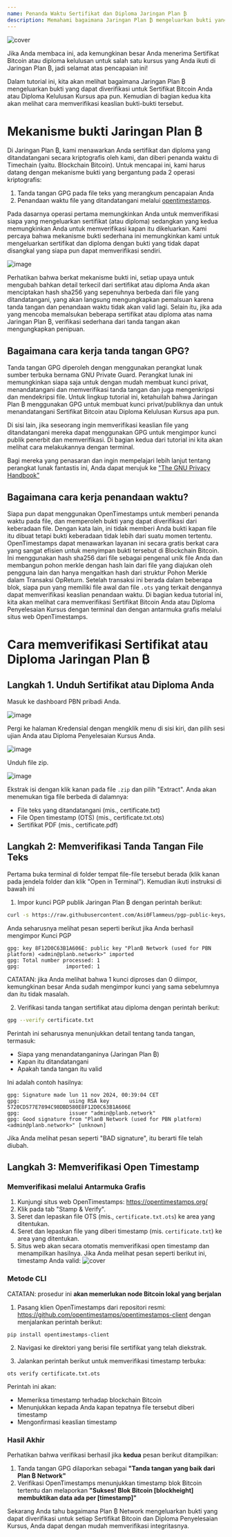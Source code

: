 ```yaml
---
name: Penanda Waktu Sertifikat dan Diploma Jaringan Plan ₿
description: Memahami bagaimana Jaringan Plan ₿ mengeluarkan bukti yang dapat diverifikasi untuk sertifikat dan diploma Anda
---
```


![cover](assets/cover.webp)

Jika Anda membaca ini, ada kemungkinan besar Anda menerima Sertifikat Bitcoin atau diploma kelulusan untuk salah satu kursus yang Anda ikuti di Jaringan Plan ₿, jadi selamat atas pencapaian ini!

Dalam tutorial ini, kita akan melihat bagaimana Jaringan Plan ₿ mengeluarkan bukti yang dapat diverifikasi untuk Sertifikat Bitcoin Anda atau Diploma Kelulusan Kursus apa pun. Kemudian di bagian kedua kita akan melihat cara memverifikasi keaslian bukti-bukti tersebut.

# Mekanisme bukti Jaringan Plan ₿

Di Jaringan Plan ₿, kami menawarkan Anda sertifikat dan diploma yang ditandatangani secara kriptografis oleh kami, dan diberi penanda waktu di Timechain (yaitu. Blockchain Bitcoin). Untuk mencapai ini, kami harus datang dengan mekanisme bukti yang bergantung pada 2 operasi kriptografis:

1. Tanda tangan GPG pada file teks yang merangkum pencapaian Anda
2. Penandaan waktu file yang ditandatangani melalui [opentimestamps](https://opentimestamps.org/).

Pada dasarnya operasi pertama memungkinkan Anda untuk memverifikasi siapa yang mengeluarkan sertifikat (atau diploma) sedangkan yang kedua memungkinkan Anda untuk memverifikasi kapan itu dikeluarkan.
Kami percaya bahwa mekanisme bukti sederhana ini memungkinkan kami untuk mengeluarkan sertifikat dan diploma dengan bukti yang tidak dapat disangkal yang siapa pun dapat memverifikasi sendiri.

![image](./assets/proof-mechanism.webp)

Perhatikan bahwa berkat mekanisme bukti ini, setiap upaya untuk mengubah bahkan detail terkecil dari sertifikat atau diploma Anda akan menciptakan hash sha256 yang sepenuhnya berbeda dari file yang ditandatangani, yang akan langsung mengungkapkan pemalsuan karena tanda tangan dan penandaan waktu tidak akan valid lagi. Selain itu, jika ada yang mencoba memalsukan beberapa sertifikat atau diploma atas nama Jaringan Plan ₿, verifikasi sederhana dari tanda tangan akan mengungkapkan penipuan.

## Bagaimana cara kerja tanda tangan GPG?

Tanda tangan GPG diperoleh dengan menggunakan perangkat lunak sumber terbuka bernama GNU Private Guard. Perangkat lunak ini memungkinkan siapa saja untuk dengan mudah membuat kunci privat, menandatangani dan memverifikasi tanda tangan dan juga mengenkripsi dan mendekripsi file. Untuk lingkup tutorial ini, ketahuilah bahwa Jaringan Plan ₿ menggunakan GPG untuk membuat kunci privat/publiknya dan untuk menandatangani Sertifikat Bitcoin atau Diploma Kelulusan Kursus apa pun.

Di sisi lain, jika seseorang ingin memverifikasi keaslian file yang ditandatangani mereka dapat menggunakan GPG untuk mengimpor kunci publik penerbit dan memverifikasi. Di bagian kedua dari tutorial ini kita akan melihat cara melakukannya dengan terminal.

Bagi mereka yang penasaran dan ingin mempelajari lebih lanjut tentang perangkat lunak fantastis ini, Anda dapat merujuk ke ["The GNU Privacy Handbook"](https://www.gnupg.org/gph/en/manual/x135.html)

## Bagaimana cara kerja penandaan waktu?

Siapa pun dapat menggunakan OpenTimestamps untuk memberi penanda waktu pada file, dan memperoleh bukti yang dapat diverifikasi dari keberadaan file. Dengan kata lain, ini tidak memberi Anda bukti kapan file itu dibuat tetapi bukti keberadaan tidak lebih dari suatu momen tertentu.
OpenTimestamps dapat menawarkan layanan ini secara gratis berkat cara yang sangat efisien untuk menyimpan bukti tersebut di Blockchain Bitcoin. Ini menggunakan hash sha256 dari file sebagai pengenal unik file Anda dan membangun pohon merkle dengan hash lain dari file yang diajukan oleh pengguna lain dan hanya mengaitkan hash dari struktur Pohon Merkle dalam Transaksi OpReturn.
Setelah transaksi ini berada dalam beberapa blok, siapa pun yang memiliki file awal dan file `.ots` yang terkait dengannya dapat memverifikasi keaslian penandaan waktu. Di bagian kedua tutorial ini, kita akan melihat cara memverifikasi Sertifikat Bitcoin Anda atau Diploma Penyelesaian Kursus dengan terminal dan dengan antarmuka grafis melalui situs web OpenTimestamps.

# Cara memverifikasi Sertifikat atau Diploma Jaringan Plan ₿

## Langkah 1. Unduh Sertifikat atau Diploma Anda

Masuk ke dashboard PBN pribadi Anda.

![image](./assets/login.webp)

Pergi ke halaman Kredensial dengan mengklik menu di sisi kiri, dan pilih sesi ujian Anda atau Diploma Penyelesaian Kursus Anda.

![image](./assets/credential.webp)

Unduh file zip.

![image](./assets/download.webp)

Ekstrak isi dengan klik kanan pada file `.zip` dan pilih "Extract". Anda akan menemukan tiga file berbeda di dalamnya:

- File teks yang ditandatangani (mis., certificate.txt)
- File Open timestamp (OTS) (mis., certificate.txt.ots)
- Sertifikat PDF (mis., certificate.pdf)

## Langkah 2: Memverifikasi Tanda Tangan File Teks

Pertama buka terminal di folder tempat file-file tersebut berada (klik kanan pada jendela folder dan klik "Open in Terminal"). Kemudian ikuti instruksi di bawah ini

1. Impor kunci PGP publik Jaringan Plan ₿ dengan perintah berikut:

```bash
curl -s https://raw.githubusercontent.com/Asi0Flammeus/pgp-public-keys/master/planb-network-pk.asc | gpg --import
```

Anda seharusnya melihat pesan seperti berikut jika Anda berhasil mengimpor Kunci PGP

```
gpg: key 8F12D0C63B1A606E: public key "PlanB Network (used for PBN platform) <admin@planb.network>" imported
gpg: Total number processed: 1
gpg:               imported: 1
```

CATATAN: jika Anda melihat bahwa 1 kunci diproses dan 0 diimpor, kemungkinan besar Anda sudah mengimpor kunci yang sama sebelumnya dan itu tidak masalah.

2. Verifikasi tanda tangan sertifikat atau diploma dengan perintah berikut:

```bash
gpg --verify certificate.txt
```

Perintah ini seharusnya menunjukkan detail tentang tanda tangan, termasuk:

- Siapa yang menandatanganinya (Jaringan Plan ₿)
- Kapan itu ditandatangani
- Apakah tanda tangan itu valid

Ini adalah contoh hasilnya:

```
gpg: Signature made lun 11 nov 2024, 00:39:04 CET
gpg:                using RSA key 5720CD577E7894C98DBD580E8F12D0C63B1A606E
gpg:                issuer "admin@planb.network"
gpg: Good signature from "PlanB Network (used for PBN platform) <admin@planb.network>" [unknown]
```

Jika Anda melihat pesan seperti "BAD signature", itu berarti file telah diubah.

## Langkah 3: Memverifikasi Open Timestamp

### Memverifikasi melalui Antarmuka Grafis

1. Kunjungi situs web OpenTimestamps: https://opentimestamps.org/
2. Klik pada tab "Stamp & Verify".
3. Seret dan lepaskan file OTS (mis., `certificate.txt.ots`) ke area yang ditentukan.
4. Seret dan lepaskan file yang diberi timestamp (mis. `certificate.txt`) ke area yang ditentukan.
5. Situs web akan secara otomatis memverifikasi open timestamp dan menampilkan hasilnya.
Jika Anda melihat pesan seperti berikut ini, timestamp Anda valid:
![cover](assets/opentimestamp_wegui_verified.webp)

### Metode CLI

CATATAN: prosedur ini **akan memerlukan node Bitcoin lokal yang berjalan**

1. Pasang klien OpenTimestamps dari repositori resmi: https://github.com/opentimestamps/opentimestamps-client dengan menjalankan perintah berikut:

```
pip install opentimestamps-client
```

2. Navigasi ke direktori yang berisi file sertifikat yang telah diekstrak.

3. Jalankan perintah berikut untuk memverifikasi timestamp terbuka:

```
ots verify certificate.txt.ots
```

Perintah ini akan:

- Memeriksa timestamp terhadap blockchain Bitcoin
- Menunjukkan kepada Anda kapan tepatnya file tersebut diberi timestamp
- Mengonfirmasi keaslian timestamp

### Hasil Akhir

Perhatikan bahwa verifikasi berhasil jika **kedua** pesan berikut ditampilkan:

1. Tanda tangan GPG dilaporkan sebagai **"Tanda tangan yang baik dari Plan ₿ Network"**
2. Verifikasi OpenTimestamps menunjukkan timestamp blok Bitcoin tertentu dan melaporkan **"Sukses! Blok Bitcoin [blockheight] membuktikan data ada per [timestamp]"**

Sekarang Anda tahu bagaimana Plan ₿ Network mengeluarkan bukti yang dapat diverifikasi untuk setiap Sertifikat Bitcoin dan Diploma Penyelesaian Kursus, Anda dapat dengan mudah memverifikasi integritasnya.